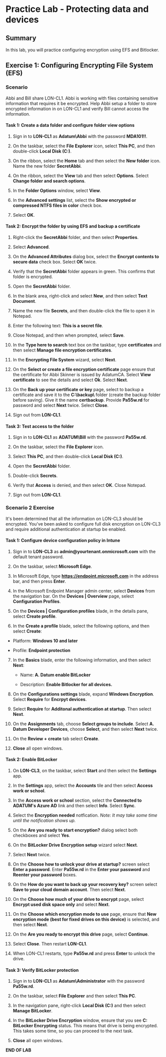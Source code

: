 # Practice Lab - Protecting data and devices

## Summary

In this lab, you will practice configuring encryption using EFS and Bitlocker.

## Exercise 1: Configuring Encrypting File System (EFS)

### Scenario

Abbi and Bill share LON-CL1. Abbi is working with files containing sensitive information that requires it be encrypted. Help Abbi setup a folder to store encrypted information in on LON-CL1 and verify Bill cannot access the information. 

#### Task 1: Create a data folder and configure folder view options

1.  Sign in to **LON-CL1** as **Adatum\\Abbi** with the password **MDA101!!**.

2.  On the taskbar, select the **File Explorer** icon, select **This
    PC**, and then double-click **Local Disk (C:)**.

3.  On the ribbon, select the **Home** tab and then select the **New folder** icon. Name the new folder **SecretAbbi**.

4.  On the ribbon, select the **View** tab and then select
    **Options**. Select **Change folder and search options**.
    
5.  In the **Folder Options** window, select **View**.

6.  In the **Advanced settings** list, select the **Show encrypted or compressed
    NTFS files in color** check box.

7.  Select **OK**.

#### Task 2: Encrypt the folder by using EFS and backup a certificate

1.  Right-click the **SecretAbbi** folder, and then select **Properties**.

2.  Select **Advanced**.

3.  On the **Advanced Attributes** dialog box, select the **Encrypt contents to
    secure data** check box. Select **OK** twice.

4.  Verify that the **SecretAbbi** folder appears in green. This confirms that
    folder is encrypted.

5.  Open the **SecretAbbi** folder.

6.  In the blank area, right-click and select **New**, and then
    select **Text Document**.

7.  Name the new file **Secrets**, and then double-click the file to open it in
    Notepad.

8.  Enter the following text: **This is a secret file**.

9.  Close Notepad, and then when prompted, select **Save**.

10. In the **Type here to search** text box on the taskbar, type
    **certificates** and then select **Manage file encryption
    certificates**.

11. In the **Encrypting File System** wizard, select **Next**.

12. On the **Select or create a file encryption certificate** page ensure that
    the certificate for Abbi Skinner is issued by AdatumCA. Select **View
    certificate** to see the details and select **Ok**. Select **Next**.

13. On the **Back up your certificate or key** page, select to backup a
    certificate and save it to the **C:\\backup\\** folder (create the backup
    folder before saving). Give it the name **certbackup**. Provide **Pa55w.rd**
    for password and select **Next** twice. Select **Close**.

14. Sign out from **LON-CL1**.

#### Task 3: Test access to the folder

1.  Sign in to **LON-CL1** as **ADATUM\\Bill** with the password **Pa55w.rd**.

2.  On the taskbar, select the **File Explorer** icon.

3.  Select **This PC**, and then double-click **Local Disk (C:)**.

4.  Open the **SecretAbbi** folder.

5.  Double-click **Secrets**.

6.  Verify that **Access** is denied, and then select **OK**. Close Notepad.

7.  Sign out from **LON-CL1**.


### Scenario 2 Exercise

It's been determined that all the information on LON-CL3 should be encrypted. You've been asked to configure full disk encryption on LON-CL3 and require additional authentication at startup be enabled.

#### Task 1: Configure device configuration policy in Intune

1.  Sign in to **LON-CL3** as **admin\@yourtenant.onmicrosoft.com** with the default tenant password.

2.  On the taskbar, select **Microsoft Edge**.

3.  In Microsoft Edge, type **https://endpoint.microsoft.com** in the address bar, and
    then press **Enter**.

4.  In the Microsoft Endpoint Manager admin center, select **Devices** from the 
    navigation bar. 
    On the **Devices | Overview** page, select **Configuration Profiles**.

5.  On the **Devices | Configuration profiles** blade, in the details
    pane, select **Create profile**.

6.  In the **Create a profile** blade, select the following options, and then select **Create**:

-   Platform: **Windows 10 and later**

-   Profile: **Endpoint protection**

7.  In the **Basics** blade, enter the following information, and then select **Next**:

    -   Name: **A. Datum enable BitLocker**

    -   Description: **Enable Bitlocker for all devices.**

8.  On the **Configurations settings** blade, expand **Windows Encryption**.
    Select **Require** for **Encrpyt devices**.

9.  Select **Require** for **Additonal authentication at startup**. Then select **Next**.

10. On the **Assignments** tab, choose **Select groups to include**.  Select 
    **A. Datum Developer Devices**, choose **Select**, and then select **Next** twice.

11. On the **Review + create** tab select **Create**.

5.  **Close** all open windows.

#### Task 2: Enable BitLocker

1.  On **LON-CL3**, on the taskbar, select **Start** and then select the
    **Settings** app.

2.  In the **Settings** app, select the **Accounts** tile and then select **Access
    work or school**.

3.  In the **Access work or school** section, select the **Connected to ADATUM's Azure AD** link 
    and then select **Info**. Select **Sync**.

4.  Select the **Encryption needed** notfication.
    _Note: It may take some time until the notification shows up._

5.  On the **Are you ready to start encryption?** dialog select both checkboxes and select **Yes**.

6.  On the **BitLocker Drive Encryption setup** wizard select **Next**.

7.  Select **Next** twice.

8.  On the **Choose how to unlock your drive at startup?** screen select **Enter a password**. 
    Enter **Pa55w.rd** in the **Enter your password** and **Reenter your password** boxes.

9.  On the **How do you want to back up your recovery key?** screen select 
    **Save to your cloud domain account**. Then select **Next**.

10. On the **Choose how much of your drive to encrypt** page, select **Encrypt
    used disk space only** and select **Next**.

11. On the **Choose which encryption mode to use** page, ensure that **New
    encryption mode (best for fixed drives on this device)** is selected, and
    then select **Next**.

12. On the **Are you ready to encrypt this drive** page, select **Continue**.

13. Select **Close**. Then restart **LON-CL1**.

14. When LON-CL1 restarts, type **Pa55w.rd** and press **Enter** to unlock the
    drive.

#### Task 3: Verify BitLocker protection

1.  Sign in to **LON-CL1** as **Adatum\\Administrator** with the password
    **Pa55w.rd**.

2.  On the taskbar, select **File Explorer** and then select **This PC**.

3.  In the navigation pane, right-click **Local Disk (C:)** and then select **Manage
    BitLocker**.

4.  In the **BitLocker Drive Encryption** window, ensure that you see **C: BitLocker
    Encrypting** status. This means that drive is being encrypted. This takes
    some time, so you can proceed to the next task.

5.  **Close** all open windows.

**END OF LAB**